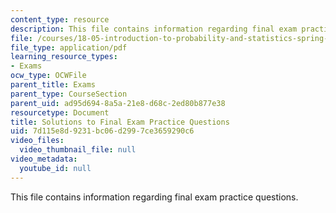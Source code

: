 ```yaml
---
content_type: resource
description: This file contains information regarding final exam practice questions.
file: /courses/18-05-introduction-to-probability-and-statistics-spring-2014/7d115e8d9231bc06d2997ce3659290c6_MIT18_05S14_PraFnl_Exm_Sol.pdf
file_type: application/pdf
learning_resource_types:
- Exams
ocw_type: OCWFile
parent_title: Exams
parent_type: CourseSection
parent_uid: ad95d694-8a5a-21e8-d68c-2ed80b877e38
resourcetype: Document
title: Solutions to Final Exam Practice Questions
uid: 7d115e8d-9231-bc06-d299-7ce3659290c6
video_files:
  video_thumbnail_file: null
video_metadata:
  youtube_id: null
---
```

This file contains information regarding final exam practice questions.

